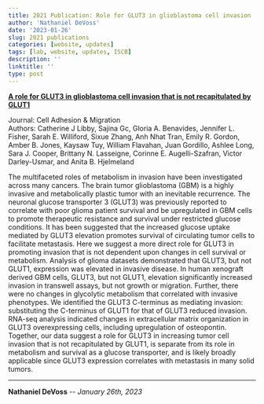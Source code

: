 ```yaml
---
title: 2021 Publication: Role for GLUT3 in glioblastoma cell invasion
author: 'Nathaniel DeVoss'
date: '2023-01-26'
slug: 2021 publications
categories: [website, updates]
tags: [lab, website, updates, ISCB]
description: ''
linktitle: ''
type: post
---
```


__<a href="https://www.ncbi.nlm.nih.gov/pmc/articles/PMC8043167/" target="_blank">A role for GLUT3 in glioblastoma cell invasion that is not recapitulated by GLUT1</a>__

Journal: Cell Adhesion & Migration<br>
Authors: Catherine J Libby, Sajina Gc, Gloria A. Benavides, Jennifer L. Fisher, Sarah E. Williford, Sixue Zhang, Anh Nhat Tran, Emily R. Gordon, Amber B. Jones, Kaysaw Tuy, William Flavahan, Juan Gordillo, Ashlee Long, Sara J. Cooper, Brittany N. Lasseigne, Corinne E. Augelli-Szafran, Victor Darley-Usmar, and Anita B. Hjelmeland

The multifaceted roles of metabolism in invasion have been investigated across many cancers. The brain tumor glioblastoma (GBM) is a highly invasive and metabolically plastic tumor with an inevitable recurrence. The neuronal glucose transporter 3 (GLUT3) was previously reported to correlate with poor glioma patient survival and be upregulated in GBM cells to promote therapeutic resistance and survival under restricted glucose conditions. It has been suggested that the increased glucose uptake mediated by GLUT3 elevation promotes survival of circulating tumor cells to facilitate metastasis. Here we suggest a more direct role for GLUT3 in promoting invasion that is not dependent upon changes in cell survival or metabolism. Analysis of glioma datasets demonstrated that GLUT3, but not GLUT1, expression was elevated in invasive disease. In human xenograft derived GBM cells, GLUT3, but not GLUT1, elevation significantly increased invasion in transwell assays, but not growth or migration. Further, there were no changes in glycolytic metabolism that correlated with invasive phenotypes. We identified the GLUT3 C-terminus as mediating invasion: substituting the C-terminus of GLUT1 for that of GLUT3 reduced invasion. RNA-seq analysis indicated changes in extracellular matrix organization in GLUT3 overexpressing cells, including upregulation of osteopontin. Together, our data suggest a role for GLUT3 in increasing tumor cell invasion that is not recapitulated by GLUT1, is separate from its role in metabolism and survival as a glucose transporter, and is likely broadly applicable since GLUT3 expression correlates with metastasis in many solid tumors.


---
**Nathaniel DeVoss** -- _January 26th, 2023_<br>